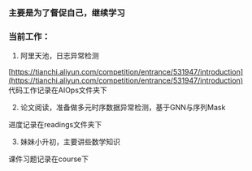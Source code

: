 ### 主要是为了督促自己，继续学习
### 当前工作：

1. 阿里天池，日志异常检测

[https://tianchi.aliyun.com/competition/entrance/531947/introduction](https://tianchi.aliyun.com/competition/entrance/531947/introduction)<br />代码工作记录在AIOps文件夹下

2. 论文阅读，准备做多元时序数据异常检测，基于GNN与序列Mask

进度记录在readings文件夹下

3. 妹妹小升初，主要讲些数学知识

课件习题记录在course下
